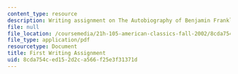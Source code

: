 ```yaml
---
content_type: resource
description: Writing assignment on The Autobiography of Benjamin Franklin.
file: null
file_location: /coursemedia/21h-105-american-classics-fall-2002/8cda754ced152d2ca566f25e3f31371d_am_classics_firanment_9_02.pdf
file_type: application/pdf
resourcetype: Document
title: First Writing Assignment
uid: 8cda754c-ed15-2d2c-a566-f25e3f31371d
---
```

